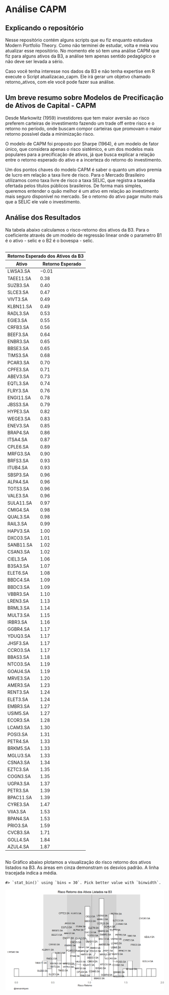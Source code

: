 
<!-- README.md is generated from README.Rmd. Please edit that file -->

# Análise CAPM

<!-- badges: start -->
<!-- badges: end -->

## Explicando o repositório

Nesse repositório contém alguns scripts que eu fiz enquanto estudava
Modern Portfolio Theory. Como não terminei de estudar, volta e meia vou
atualizar esse repositório. No momento ele só tem uma análise CAPM que
fiz para alguns ativos da B3, a análise tem apenas sentido pedagógico e
não deve ser levada a sério.

Caso você tenha interesse nos dados da B3 e não tenha expertise em R
execute o Script atualizacao_capm. Ele irá gerar um objetvo chamado
retorno_ativos, com ele você pode fazer sua análise.

## Um breve resumo sobre Modelos de Precificação de Ativos de Capital - CAPM

Desde Markowitz (1959) investidores que tem maior aversão ao risco
preferem carteiras de investimento fazendo um trade off entre risco e o
retorno no período, onde buscam compor carteiras que promovam o maior
retorno possível dada a minimização risco.

O modelo de CAPM foi proposto por Sharpe (1964), é um modelo de fator
único, que considera apenas o risco sistêmico, e um dos modelos mais
populares para a precificação de ativos, já que busca explicar a relação
entre o retorno esperado do ativo e a incerteza do retorno do
investimento.

Um dos pontos chaves do modelo CAPM é saber o quanto um ativo premia de
lucro em relação a taxa livre de risco. Para o Mercado Brasileiro
utilizamos como taxa livre de risco a taxa SELIC, que registra a
taxaédia ofertada pelos títulos públicos brasileiros. De forma mais
simples, queremos entender o quão melhor é um ativo em relação ao
investimento mais seguro disponível no mercado. Se o retorno do ativo
pagar muito mais que a SELIC ele vale o investimento.

## Análise dos Resultados

Na tabela abaixo calculamos o risco-retorno dos ativos da B3. Para o
coeficiente através de um modelo de regressão linear onde o parametro B1
é o ativo - selic e o B2 é o bovespa - selic.

 

<div id="ahvhpnaixa" style="overflow-x:auto;overflow-y:auto;width:auto;height:auto;">
<style>html {
  font-family: -apple-system, BlinkMacSystemFont, 'Segoe UI', Roboto, Oxygen, Ubuntu, Cantarell, 'Helvetica Neue', 'Fira Sans', 'Droid Sans', Arial, sans-serif;
}

#ahvhpnaixa .gt_table {
  display: table;
  border-collapse: collapse;
  margin-left: auto;
  margin-right: auto;
  color: #333333;
  font-size: 16px;
  font-weight: normal;
  font-style: normal;
  background-color: #FFFFFF;
  width: auto;
  border-top-style: solid;
  border-top-width: 2px;
  border-top-color: #A8A8A8;
  border-right-style: none;
  border-right-width: 2px;
  border-right-color: #D3D3D3;
  border-bottom-style: solid;
  border-bottom-width: 2px;
  border-bottom-color: #A8A8A8;
  border-left-style: none;
  border-left-width: 2px;
  border-left-color: #D3D3D3;
}

#ahvhpnaixa .gt_heading {
  background-color: #FFFFFF;
  text-align: center;
  border-bottom-color: #FFFFFF;
  border-left-style: none;
  border-left-width: 1px;
  border-left-color: #D3D3D3;
  border-right-style: none;
  border-right-width: 1px;
  border-right-color: #D3D3D3;
}

#ahvhpnaixa .gt_title {
  color: #333333;
  font-size: 125%;
  font-weight: initial;
  padding-top: 4px;
  padding-bottom: 4px;
  padding-left: 5px;
  padding-right: 5px;
  border-bottom-color: #FFFFFF;
  border-bottom-width: 0;
}

#ahvhpnaixa .gt_subtitle {
  color: #333333;
  font-size: 85%;
  font-weight: initial;
  padding-top: 0;
  padding-bottom: 6px;
  padding-left: 5px;
  padding-right: 5px;
  border-top-color: #FFFFFF;
  border-top-width: 0;
}

#ahvhpnaixa .gt_bottom_border {
  border-bottom-style: solid;
  border-bottom-width: 2px;
  border-bottom-color: #D3D3D3;
}

#ahvhpnaixa .gt_col_headings {
  border-top-style: solid;
  border-top-width: 2px;
  border-top-color: #D3D3D3;
  border-bottom-style: solid;
  border-bottom-width: 2px;
  border-bottom-color: #D3D3D3;
  border-left-style: none;
  border-left-width: 1px;
  border-left-color: #D3D3D3;
  border-right-style: none;
  border-right-width: 1px;
  border-right-color: #D3D3D3;
}

#ahvhpnaixa .gt_col_heading {
  color: #333333;
  background-color: #FFFFFF;
  font-size: 100%;
  font-weight: normal;
  text-transform: inherit;
  border-left-style: none;
  border-left-width: 1px;
  border-left-color: #D3D3D3;
  border-right-style: none;
  border-right-width: 1px;
  border-right-color: #D3D3D3;
  vertical-align: bottom;
  padding-top: 5px;
  padding-bottom: 6px;
  padding-left: 5px;
  padding-right: 5px;
  overflow-x: hidden;
}

#ahvhpnaixa .gt_column_spanner_outer {
  color: #333333;
  background-color: #FFFFFF;
  font-size: 100%;
  font-weight: normal;
  text-transform: inherit;
  padding-top: 0;
  padding-bottom: 0;
  padding-left: 4px;
  padding-right: 4px;
}

#ahvhpnaixa .gt_column_spanner_outer:first-child {
  padding-left: 0;
}

#ahvhpnaixa .gt_column_spanner_outer:last-child {
  padding-right: 0;
}

#ahvhpnaixa .gt_column_spanner {
  border-bottom-style: solid;
  border-bottom-width: 2px;
  border-bottom-color: #D3D3D3;
  vertical-align: bottom;
  padding-top: 5px;
  padding-bottom: 5px;
  overflow-x: hidden;
  display: inline-block;
  width: 100%;
}

#ahvhpnaixa .gt_group_heading {
  padding-top: 8px;
  padding-bottom: 8px;
  padding-left: 5px;
  padding-right: 5px;
  color: #333333;
  background-color: #FFFFFF;
  font-size: 100%;
  font-weight: initial;
  text-transform: inherit;
  border-top-style: solid;
  border-top-width: 2px;
  border-top-color: #D3D3D3;
  border-bottom-style: solid;
  border-bottom-width: 2px;
  border-bottom-color: #D3D3D3;
  border-left-style: none;
  border-left-width: 1px;
  border-left-color: #D3D3D3;
  border-right-style: none;
  border-right-width: 1px;
  border-right-color: #D3D3D3;
  vertical-align: middle;
}

#ahvhpnaixa .gt_empty_group_heading {
  padding: 0.5px;
  color: #333333;
  background-color: #FFFFFF;
  font-size: 100%;
  font-weight: initial;
  border-top-style: solid;
  border-top-width: 2px;
  border-top-color: #D3D3D3;
  border-bottom-style: solid;
  border-bottom-width: 2px;
  border-bottom-color: #D3D3D3;
  vertical-align: middle;
}

#ahvhpnaixa .gt_from_md > :first-child {
  margin-top: 0;
}

#ahvhpnaixa .gt_from_md > :last-child {
  margin-bottom: 0;
}

#ahvhpnaixa .gt_row {
  padding-top: 8px;
  padding-bottom: 8px;
  padding-left: 5px;
  padding-right: 5px;
  margin: 10px;
  border-top-style: solid;
  border-top-width: 1px;
  border-top-color: #D3D3D3;
  border-left-style: none;
  border-left-width: 1px;
  border-left-color: #D3D3D3;
  border-right-style: none;
  border-right-width: 1px;
  border-right-color: #D3D3D3;
  vertical-align: middle;
  overflow-x: hidden;
}

#ahvhpnaixa .gt_stub {
  color: #333333;
  background-color: #FFFFFF;
  font-size: 100%;
  font-weight: initial;
  text-transform: inherit;
  border-right-style: solid;
  border-right-width: 2px;
  border-right-color: #D3D3D3;
  padding-left: 5px;
  padding-right: 5px;
}

#ahvhpnaixa .gt_stub_row_group {
  color: #333333;
  background-color: #FFFFFF;
  font-size: 100%;
  font-weight: initial;
  text-transform: inherit;
  border-right-style: solid;
  border-right-width: 2px;
  border-right-color: #D3D3D3;
  padding-left: 5px;
  padding-right: 5px;
  vertical-align: top;
}

#ahvhpnaixa .gt_row_group_first td {
  border-top-width: 2px;
}

#ahvhpnaixa .gt_summary_row {
  color: #333333;
  background-color: #FFFFFF;
  text-transform: inherit;
  padding-top: 8px;
  padding-bottom: 8px;
  padding-left: 5px;
  padding-right: 5px;
}

#ahvhpnaixa .gt_first_summary_row {
  border-top-style: solid;
  border-top-color: #D3D3D3;
}

#ahvhpnaixa .gt_first_summary_row.thick {
  border-top-width: 2px;
}

#ahvhpnaixa .gt_last_summary_row {
  padding-top: 8px;
  padding-bottom: 8px;
  padding-left: 5px;
  padding-right: 5px;
  border-bottom-style: solid;
  border-bottom-width: 2px;
  border-bottom-color: #D3D3D3;
}

#ahvhpnaixa .gt_grand_summary_row {
  color: #333333;
  background-color: #FFFFFF;
  text-transform: inherit;
  padding-top: 8px;
  padding-bottom: 8px;
  padding-left: 5px;
  padding-right: 5px;
}

#ahvhpnaixa .gt_first_grand_summary_row {
  padding-top: 8px;
  padding-bottom: 8px;
  padding-left: 5px;
  padding-right: 5px;
  border-top-style: double;
  border-top-width: 6px;
  border-top-color: #D3D3D3;
}

#ahvhpnaixa .gt_striped {
  background-color: rgba(128, 128, 128, 0.05);
}

#ahvhpnaixa .gt_table_body {
  border-top-style: solid;
  border-top-width: 2px;
  border-top-color: #D3D3D3;
  border-bottom-style: solid;
  border-bottom-width: 2px;
  border-bottom-color: #D3D3D3;
}

#ahvhpnaixa .gt_footnotes {
  color: #333333;
  background-color: #FFFFFF;
  border-bottom-style: none;
  border-bottom-width: 2px;
  border-bottom-color: #D3D3D3;
  border-left-style: none;
  border-left-width: 2px;
  border-left-color: #D3D3D3;
  border-right-style: none;
  border-right-width: 2px;
  border-right-color: #D3D3D3;
}

#ahvhpnaixa .gt_footnote {
  margin: 0px;
  font-size: 90%;
  padding-left: 4px;
  padding-right: 4px;
  padding-left: 5px;
  padding-right: 5px;
}

#ahvhpnaixa .gt_sourcenotes {
  color: #333333;
  background-color: #FFFFFF;
  border-bottom-style: none;
  border-bottom-width: 2px;
  border-bottom-color: #D3D3D3;
  border-left-style: none;
  border-left-width: 2px;
  border-left-color: #D3D3D3;
  border-right-style: none;
  border-right-width: 2px;
  border-right-color: #D3D3D3;
}

#ahvhpnaixa .gt_sourcenote {
  font-size: 90%;
  padding-top: 4px;
  padding-bottom: 4px;
  padding-left: 5px;
  padding-right: 5px;
}

#ahvhpnaixa .gt_left {
  text-align: left;
}

#ahvhpnaixa .gt_center {
  text-align: center;
}

#ahvhpnaixa .gt_right {
  text-align: right;
  font-variant-numeric: tabular-nums;
}

#ahvhpnaixa .gt_font_normal {
  font-weight: normal;
}

#ahvhpnaixa .gt_font_bold {
  font-weight: bold;
}

#ahvhpnaixa .gt_font_italic {
  font-style: italic;
}

#ahvhpnaixa .gt_super {
  font-size: 65%;
}

#ahvhpnaixa .gt_two_val_uncert {
  display: inline-block;
  line-height: 1em;
  text-align: right;
  font-size: 60%;
  vertical-align: -0.25em;
  margin-left: 0.1em;
}

#ahvhpnaixa .gt_footnote_marks {
  font-style: italic;
  font-weight: normal;
  font-size: 75%;
  vertical-align: 0.4em;
}

#ahvhpnaixa .gt_asterisk {
  font-size: 100%;
  vertical-align: 0;
}

#ahvhpnaixa .gt_slash_mark {
  font-size: 0.7em;
  line-height: 0.7em;
  vertical-align: 0.15em;
}

#ahvhpnaixa .gt_fraction_numerator {
  font-size: 0.6em;
  line-height: 0.6em;
  vertical-align: 0.45em;
}

#ahvhpnaixa .gt_fraction_denominator {
  font-size: 0.6em;
  line-height: 0.6em;
  vertical-align: -0.05em;
}
</style>
<table class="gt_table">
  <thead class="gt_header">
    <tr>
      <th colspan="2" class="gt_heading gt_title gt_font_normal gt_bottom_border" style>Retorno Esperado dos Ativos da B3</th>
    </tr>
    
  </thead>
  <thead class="gt_col_headings">
    <tr>
      <th class="gt_col_heading gt_columns_bottom_border gt_left" rowspan="1" colspan="1">Ativo</th>
      <th class="gt_col_heading gt_columns_bottom_border gt_right" rowspan="1" colspan="1">Retorno Esperado</th>
    </tr>
  </thead>
  <tbody class="gt_table_body">
    <tr><td class="gt_row gt_left">LWSA3.SA</td>
<td class="gt_row gt_right">&minus;0.01</td></tr>
    <tr><td class="gt_row gt_left">TAEE11.SA</td>
<td class="gt_row gt_right">0.38</td></tr>
    <tr><td class="gt_row gt_left">SUZB3.SA</td>
<td class="gt_row gt_right">0.40</td></tr>
    <tr><td class="gt_row gt_left">SLCE3.SA</td>
<td class="gt_row gt_right">0.47</td></tr>
    <tr><td class="gt_row gt_left">VIVT3.SA</td>
<td class="gt_row gt_right">0.49</td></tr>
    <tr><td class="gt_row gt_left">KLBN11.SA</td>
<td class="gt_row gt_right">0.49</td></tr>
    <tr><td class="gt_row gt_left">RADL3.SA</td>
<td class="gt_row gt_right">0.53</td></tr>
    <tr><td class="gt_row gt_left">EGIE3.SA</td>
<td class="gt_row gt_right">0.55</td></tr>
    <tr><td class="gt_row gt_left">CRFB3.SA</td>
<td class="gt_row gt_right">0.56</td></tr>
    <tr><td class="gt_row gt_left">BEEF3.SA</td>
<td class="gt_row gt_right">0.64</td></tr>
    <tr><td class="gt_row gt_left">ENBR3.SA</td>
<td class="gt_row gt_right">0.65</td></tr>
    <tr><td class="gt_row gt_left">BBSE3.SA</td>
<td class="gt_row gt_right">0.65</td></tr>
    <tr><td class="gt_row gt_left">TIMS3.SA</td>
<td class="gt_row gt_right">0.68</td></tr>
    <tr><td class="gt_row gt_left">PCAR3.SA</td>
<td class="gt_row gt_right">0.70</td></tr>
    <tr><td class="gt_row gt_left">CPFE3.SA</td>
<td class="gt_row gt_right">0.71</td></tr>
    <tr><td class="gt_row gt_left">ABEV3.SA</td>
<td class="gt_row gt_right">0.73</td></tr>
    <tr><td class="gt_row gt_left">EQTL3.SA</td>
<td class="gt_row gt_right">0.74</td></tr>
    <tr><td class="gt_row gt_left">FLRY3.SA</td>
<td class="gt_row gt_right">0.76</td></tr>
    <tr><td class="gt_row gt_left">ENGI11.SA</td>
<td class="gt_row gt_right">0.78</td></tr>
    <tr><td class="gt_row gt_left">JBSS3.SA</td>
<td class="gt_row gt_right">0.79</td></tr>
    <tr><td class="gt_row gt_left">HYPE3.SA</td>
<td class="gt_row gt_right">0.82</td></tr>
    <tr><td class="gt_row gt_left">WEGE3.SA</td>
<td class="gt_row gt_right">0.83</td></tr>
    <tr><td class="gt_row gt_left">ENEV3.SA</td>
<td class="gt_row gt_right">0.85</td></tr>
    <tr><td class="gt_row gt_left">BRAP4.SA</td>
<td class="gt_row gt_right">0.86</td></tr>
    <tr><td class="gt_row gt_left">ITSA4.SA</td>
<td class="gt_row gt_right">0.87</td></tr>
    <tr><td class="gt_row gt_left">CPLE6.SA</td>
<td class="gt_row gt_right">0.89</td></tr>
    <tr><td class="gt_row gt_left">MRFG3.SA</td>
<td class="gt_row gt_right">0.90</td></tr>
    <tr><td class="gt_row gt_left">BRFS3.SA</td>
<td class="gt_row gt_right">0.93</td></tr>
    <tr><td class="gt_row gt_left">ITUB4.SA</td>
<td class="gt_row gt_right">0.93</td></tr>
    <tr><td class="gt_row gt_left">SBSP3.SA</td>
<td class="gt_row gt_right">0.96</td></tr>
    <tr><td class="gt_row gt_left">ALPA4.SA</td>
<td class="gt_row gt_right">0.96</td></tr>
    <tr><td class="gt_row gt_left">TOTS3.SA</td>
<td class="gt_row gt_right">0.96</td></tr>
    <tr><td class="gt_row gt_left">VALE3.SA</td>
<td class="gt_row gt_right">0.96</td></tr>
    <tr><td class="gt_row gt_left">SULA11.SA</td>
<td class="gt_row gt_right">0.97</td></tr>
    <tr><td class="gt_row gt_left">CMIG4.SA</td>
<td class="gt_row gt_right">0.98</td></tr>
    <tr><td class="gt_row gt_left">QUAL3.SA</td>
<td class="gt_row gt_right">0.98</td></tr>
    <tr><td class="gt_row gt_left">RAIL3.SA</td>
<td class="gt_row gt_right">0.99</td></tr>
    <tr><td class="gt_row gt_left">HAPV3.SA</td>
<td class="gt_row gt_right">1.00</td></tr>
    <tr><td class="gt_row gt_left">DXCO3.SA</td>
<td class="gt_row gt_right">1.01</td></tr>
    <tr><td class="gt_row gt_left">SANB11.SA</td>
<td class="gt_row gt_right">1.02</td></tr>
    <tr><td class="gt_row gt_left">CSAN3.SA</td>
<td class="gt_row gt_right">1.02</td></tr>
    <tr><td class="gt_row gt_left">CIEL3.SA</td>
<td class="gt_row gt_right">1.06</td></tr>
    <tr><td class="gt_row gt_left">B3SA3.SA</td>
<td class="gt_row gt_right">1.07</td></tr>
    <tr><td class="gt_row gt_left">ELET6.SA</td>
<td class="gt_row gt_right">1.08</td></tr>
    <tr><td class="gt_row gt_left">BBDC4.SA</td>
<td class="gt_row gt_right">1.09</td></tr>
    <tr><td class="gt_row gt_left">BBDC3.SA</td>
<td class="gt_row gt_right">1.09</td></tr>
    <tr><td class="gt_row gt_left">VBBR3.SA</td>
<td class="gt_row gt_right">1.10</td></tr>
    <tr><td class="gt_row gt_left">LREN3.SA</td>
<td class="gt_row gt_right">1.13</td></tr>
    <tr><td class="gt_row gt_left">BRML3.SA</td>
<td class="gt_row gt_right">1.14</td></tr>
    <tr><td class="gt_row gt_left">MULT3.SA</td>
<td class="gt_row gt_right">1.15</td></tr>
    <tr><td class="gt_row gt_left">IRBR3.SA</td>
<td class="gt_row gt_right">1.16</td></tr>
    <tr><td class="gt_row gt_left">GGBR4.SA</td>
<td class="gt_row gt_right">1.17</td></tr>
    <tr><td class="gt_row gt_left">YDUQ3.SA</td>
<td class="gt_row gt_right">1.17</td></tr>
    <tr><td class="gt_row gt_left">JHSF3.SA</td>
<td class="gt_row gt_right">1.17</td></tr>
    <tr><td class="gt_row gt_left">CCRO3.SA</td>
<td class="gt_row gt_right">1.17</td></tr>
    <tr><td class="gt_row gt_left">BBAS3.SA</td>
<td class="gt_row gt_right">1.18</td></tr>
    <tr><td class="gt_row gt_left">NTCO3.SA</td>
<td class="gt_row gt_right">1.19</td></tr>
    <tr><td class="gt_row gt_left">GOAU4.SA</td>
<td class="gt_row gt_right">1.19</td></tr>
    <tr><td class="gt_row gt_left">MRVE3.SA</td>
<td class="gt_row gt_right">1.20</td></tr>
    <tr><td class="gt_row gt_left">AMER3.SA</td>
<td class="gt_row gt_right">1.23</td></tr>
    <tr><td class="gt_row gt_left">RENT3.SA</td>
<td class="gt_row gt_right">1.24</td></tr>
    <tr><td class="gt_row gt_left">ELET3.SA</td>
<td class="gt_row gt_right">1.24</td></tr>
    <tr><td class="gt_row gt_left">EMBR3.SA</td>
<td class="gt_row gt_right">1.27</td></tr>
    <tr><td class="gt_row gt_left">USIM5.SA</td>
<td class="gt_row gt_right">1.27</td></tr>
    <tr><td class="gt_row gt_left">ECOR3.SA</td>
<td class="gt_row gt_right">1.28</td></tr>
    <tr><td class="gt_row gt_left">LCAM3.SA</td>
<td class="gt_row gt_right">1.30</td></tr>
    <tr><td class="gt_row gt_left">POSI3.SA</td>
<td class="gt_row gt_right">1.31</td></tr>
    <tr><td class="gt_row gt_left">PETR4.SA</td>
<td class="gt_row gt_right">1.33</td></tr>
    <tr><td class="gt_row gt_left">BRKM5.SA</td>
<td class="gt_row gt_right">1.33</td></tr>
    <tr><td class="gt_row gt_left">MGLU3.SA</td>
<td class="gt_row gt_right">1.33</td></tr>
    <tr><td class="gt_row gt_left">CSNA3.SA</td>
<td class="gt_row gt_right">1.34</td></tr>
    <tr><td class="gt_row gt_left">EZTC3.SA</td>
<td class="gt_row gt_right">1.35</td></tr>
    <tr><td class="gt_row gt_left">COGN3.SA</td>
<td class="gt_row gt_right">1.35</td></tr>
    <tr><td class="gt_row gt_left">UGPA3.SA</td>
<td class="gt_row gt_right">1.37</td></tr>
    <tr><td class="gt_row gt_left">PETR3.SA</td>
<td class="gt_row gt_right">1.39</td></tr>
    <tr><td class="gt_row gt_left">BPAC11.SA</td>
<td class="gt_row gt_right">1.39</td></tr>
    <tr><td class="gt_row gt_left">CYRE3.SA</td>
<td class="gt_row gt_right">1.47</td></tr>
    <tr><td class="gt_row gt_left">VIIA3.SA</td>
<td class="gt_row gt_right">1.53</td></tr>
    <tr><td class="gt_row gt_left">BPAN4.SA</td>
<td class="gt_row gt_right">1.53</td></tr>
    <tr><td class="gt_row gt_left">PRIO3.SA</td>
<td class="gt_row gt_right">1.59</td></tr>
    <tr><td class="gt_row gt_left">CVCB3.SA</td>
<td class="gt_row gt_right">1.71</td></tr>
    <tr><td class="gt_row gt_left">GOLL4.SA</td>
<td class="gt_row gt_right">1.84</td></tr>
    <tr><td class="gt_row gt_left">AZUL4.SA</td>
<td class="gt_row gt_right">1.87</td></tr>
  </tbody>
  
  
</table>
</div>

No Gráfico abaixo plotamos a visualização do risco retorno dos ativos
listados na B3. As áreas em cinza demonstram os desvios padrão. A linha
tracejada indica a média.

    #> `stat_bin()` using `bins = 30`. Pick better value with `binwidth`.

![](README_files/figure-gfm/unnamed-chunk-4-1.png)<!-- -->

